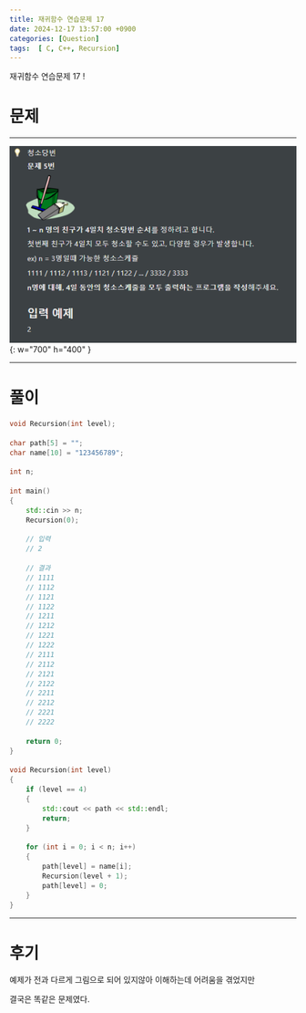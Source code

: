 ```yaml
---
title: 재귀함수 연습문제 17
date: 2024-12-17 13:57:00 +0900
categories: [Question]  
tags:  [ C, C++, Recursion]
---
```


재귀함수 연습문제 17 !

# 문제   
---------------------------------------

![Desktop View](/assets/img/Recursion17.png){: w="700" h="400" }

---------------------------------------

# 풀이

```c++
void Recursion(int level);

char path[5] = "";
char name[10] = "123456789";

int n;

int main()
{
    std::cin >> n;
    Recursion(0);
    
    // 입력
    // 2

    // 결과
    // 1111
    // 1112
    // 1121
    // 1122
    // 1211
    // 1212
    // 1221
    // 1222
    // 2111
    // 2112
    // 2121
    // 2122
    // 2211
    // 2212
    // 2221
    // 2222

    return 0;
}

void Recursion(int level)
{
    if (level == 4)
    {
        std::cout << path << std::endl;
        return;
    }
    
    for (int i = 0; i < n; i++)
    {
        path[level] = name[i];
        Recursion(level + 1);
        path[level] = 0;
    }
}
```
---------------------------------------

# 후기

예제가 전과 다르게 그림으로 되어 있지않아 이해하는데 어려움을 겪었지만

결국은 똑같은 문제였다.


